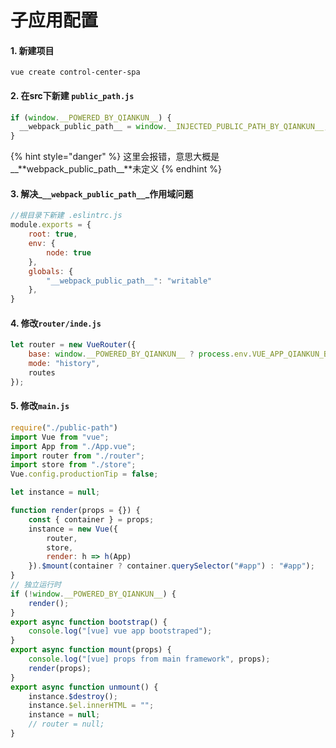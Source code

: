 # 子应用配置

#### 1. 新建项目

```text
vue create control-center-spa
```

#### 2. 在src下新建 `public_path.js` 

```javascript
if (window.__POWERED_BY_QIANKUN__) {
  __webpack_public_path__ = window.__INJECTED_PUBLIC_PATH_BY_QIANKUN__;
}
```

{% hint style="danger" %}
这里会报错，意思大概是\_\_**webpack\_public\_path\_\_**未定义
{% endhint %}

#### 3. 解决_`__webpack_public_path__`_作用域问题

```javascript
//根目录下新建 .eslintrc.js
module.exports = {
    root: true,
    env: {
        node: true
    },
    globals: {
        "__webpack_public_path__": "writable"
    },
}
```

#### 4. 修改`router/inde.js`

```javascript
let router = new VueRouter({
    base: window.__POWERED_BY_QIANKUN__ ? process.env.VUE_APP_QIANKUN_BASE : process.env.BASE_URL,
    mode: "history",
    routes
});
```

#### 5. 修改`main.js`

```javascript
require("./public-path")
import Vue from "vue";
import App from "./App.vue";
import router from "./router";
import store from "./store";
Vue.config.productionTip = false;

let instance = null;

function render(props = {}) {
    const { container } = props;
    instance = new Vue({
        router,
        store,
        render: h => h(App)
    }).$mount(container ? container.querySelector("#app") : "#app");
}
// 独立运行时
if (!window.__POWERED_BY_QIANKUN__) {
    render();
}
export async function bootstrap() {
    console.log("[vue] vue app bootstraped");
}
export async function mount(props) {
    console.log("[vue] props from main framework", props);
    render(props);
}
export async function unmount() {
    instance.$destroy();
    instance.$el.innerHTML = "";
    instance = null;
    // router = null;
}
```

